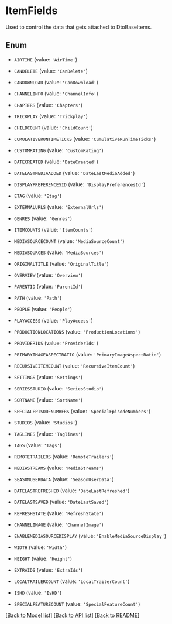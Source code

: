 # ItemFields

Used to control the data that gets attached to DtoBaseItems.

## Enum

* `AIRTIME` (value: `'AirTime'`)

* `CANDELETE` (value: `'CanDelete'`)

* `CANDOWNLOAD` (value: `'CanDownload'`)

* `CHANNELINFO` (value: `'ChannelInfo'`)

* `CHAPTERS` (value: `'Chapters'`)

* `TRICKPLAY` (value: `'Trickplay'`)

* `CHILDCOUNT` (value: `'ChildCount'`)

* `CUMULATIVERUNTIMETICKS` (value: `'CumulativeRunTimeTicks'`)

* `CUSTOMRATING` (value: `'CustomRating'`)

* `DATECREATED` (value: `'DateCreated'`)

* `DATELASTMEDIAADDED` (value: `'DateLastMediaAdded'`)

* `DISPLAYPREFERENCESID` (value: `'DisplayPreferencesId'`)

* `ETAG` (value: `'Etag'`)

* `EXTERNALURLS` (value: `'ExternalUrls'`)

* `GENRES` (value: `'Genres'`)

* `ITEMCOUNTS` (value: `'ItemCounts'`)

* `MEDIASOURCECOUNT` (value: `'MediaSourceCount'`)

* `MEDIASOURCES` (value: `'MediaSources'`)

* `ORIGINALTITLE` (value: `'OriginalTitle'`)

* `OVERVIEW` (value: `'Overview'`)

* `PARENTID` (value: `'ParentId'`)

* `PATH` (value: `'Path'`)

* `PEOPLE` (value: `'People'`)

* `PLAYACCESS` (value: `'PlayAccess'`)

* `PRODUCTIONLOCATIONS` (value: `'ProductionLocations'`)

* `PROVIDERIDS` (value: `'ProviderIds'`)

* `PRIMARYIMAGEASPECTRATIO` (value: `'PrimaryImageAspectRatio'`)

* `RECURSIVEITEMCOUNT` (value: `'RecursiveItemCount'`)

* `SETTINGS` (value: `'Settings'`)

* `SERIESSTUDIO` (value: `'SeriesStudio'`)

* `SORTNAME` (value: `'SortName'`)

* `SPECIALEPISODENUMBERS` (value: `'SpecialEpisodeNumbers'`)

* `STUDIOS` (value: `'Studios'`)

* `TAGLINES` (value: `'Taglines'`)

* `TAGS` (value: `'Tags'`)

* `REMOTETRAILERS` (value: `'RemoteTrailers'`)

* `MEDIASTREAMS` (value: `'MediaStreams'`)

* `SEASONUSERDATA` (value: `'SeasonUserData'`)

* `DATELASTREFRESHED` (value: `'DateLastRefreshed'`)

* `DATELASTSAVED` (value: `'DateLastSaved'`)

* `REFRESHSTATE` (value: `'RefreshState'`)

* `CHANNELIMAGE` (value: `'ChannelImage'`)

* `ENABLEMEDIASOURCEDISPLAY` (value: `'EnableMediaSourceDisplay'`)

* `WIDTH` (value: `'Width'`)

* `HEIGHT` (value: `'Height'`)

* `EXTRAIDS` (value: `'ExtraIds'`)

* `LOCALTRAILERCOUNT` (value: `'LocalTrailerCount'`)

* `ISHD` (value: `'IsHD'`)

* `SPECIALFEATURECOUNT` (value: `'SpecialFeatureCount'`)

[[Back to Model list]](README.md#documentation-for-models) [[Back to API list]](README.md#documentation-for-api-endpoints) [[Back to README]](README.md)


